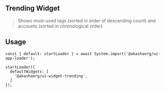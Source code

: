 ## Trending Widget

> Shows most-used tags (sorted in order of descending count) and accounts (sorted in chronological order)

## Usage

```tsx
const { default: startLoader } = await System.import('@akashaorg/ui-app-loader');

startLoader({
  defaultWidgets: [
    '@akashaorg/ui-widget-trending',
  ]
});

```
